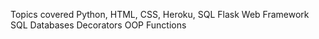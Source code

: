 Topics covered
Python, HTML, CSS, Heroku, SQL
Flask Web Framework
SQL Databases
Decorators
OOP
Functions
